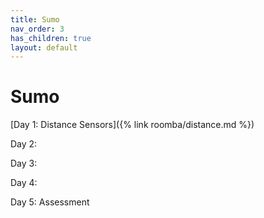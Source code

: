 ```yaml
---
title: Sumo
nav_order: 3
has_children: true
layout: default
---
```


# Sumo

[Day 1: Distance Sensors]({% link roomba/distance.md %})

Day 2:

Day 3:

Day 4:

Day 5: Assessment
